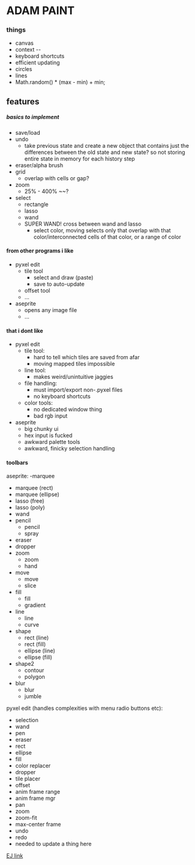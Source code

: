 # ADAM PAINT


### things
- canvas
- context
--
- keyboard shortcuts
- efficient updating
- circles
- lines
- Math.random() * (max - min) + min;

## features
##### basics to implement
- save/load
- undo
  - take previous state and create a new object that contains just the differences between the old state and new state? so not storing entire state in memory for each history step
- eraser/alpha brush
- grid
  - overlap with cells or gap?
- zoom
  - 25% - 400% ~~?
- select
  - rectangle
  - lasso
  - wand
  - SUPER WAND! cross between wand and lasso
    - select color, moving selects only that overlap with that color/interconnected cells of that color, or a range of color

#### from other programs i like
- pyxel edit
  - tile tool
    - select and draw (paste)
    - save to auto-update
  - offset tool
  - ...
- aseprite
  - opens any image file
  - ...

#### that i dont like
- pyxel edit
  - tile tool:
    - hard to tell which tiles are saved from afar
    - moving mapped tiles impossible
  - line tool:
    - makes weird/unintuitive jaggies
  - file handling:
    - must import/export non-.pyxel files
    - no keyboard shortcuts
  - color tools:
    - no dedicated window thing
    - bad rgb input
- aseprite
  - big chunky ui
  - hex input is fucked
  - awkward palette tools
  - awkward, finicky selection handling

#### toolbars
aseprite:
-marquee
  - marquee (rect)
  - marquee (ellipse)
  - lasso (free)
  - lasso (poly)
  - wand
- pencil
  - pencil
  - spray
- eraser
- dropper
- zoom
  - zoom
  - hand
- move
  - move
  - slice
- fill
  - fill
  - gradient
- line
  - line
  - curve
- shape
  - rect (line)
  - rect (fill)
  - ellipse (line)
  - ellipse (fill)
- shape2
  - contour
  - polygon
- blur
  - blur
  - jumble

pyxel edit (handles complexities with menu radio buttons etc):
- selection
- wand
- pen
- eraser
- rect
- ellipse
- fill
- color replacer
- dropper
- tile placer
- offset
- anim frame range
- anim frame mgr
- pan
- zoom
- zoom-fit
- max-center frame
- undo
- redo
- needed to update a thing here


[EJ link](https://eloquentjavascript.net/19_paint.html)

